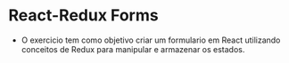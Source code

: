 # React-Redux Forms

- O exercicio tem como objetivo criar um formulario em React utilizando conceitos de Redux para manipular e armazenar os estados.